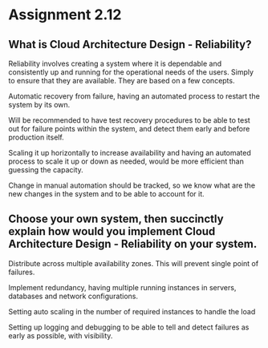 # Assignment 2.12

## What is Cloud Architecture Design - Reliability?

Reliability involves creating a system where it is dependable and consistently up and running for the operational needs of the users. Simply to ensure that they are available. They are based on a few concepts.

Automatic recovery from failure, having an automated process to restart the system by its own.

Will be recommended to have test recovery procedures to be able to test out for failure points within the system, and detect them early and before production itself.

Scaling it up horizontally to increase availability and having an automated process to scale it up or down as needed, would be more efficient than guessing the capacity.

Change in manual automation should be tracked, so we know what are the new changes in the system and to be able to account for it.

## Choose your own system, then succinctly explain how would you implement Cloud Architecture Design - Reliability on your system.

Distribute across multiple availability zones. This will prevent single point of failures.

Implement redundancy, having multiple running instances in servers, databases and network configurations. 

Setting auto scaling in the number of required instances to handle the load

Setting up logging and debugging to be able to tell and detect failures as early as possible, with visibility.

